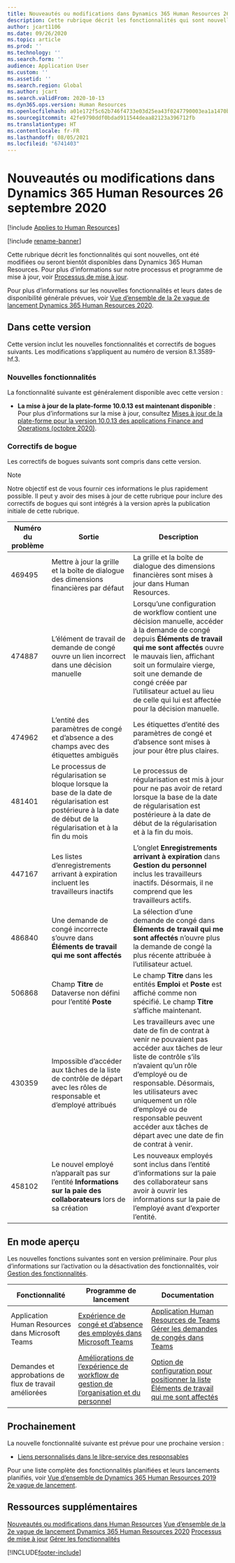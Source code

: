 ```yaml
---
title: Nouveautés ou modifications dans Dynamics 365 Human Resources 26 septembre 2020
description: Cette rubrique décrit les fonctionnalités qui sont nouvelles ou ont été modifiées dans Microsoft Dynamics 365 Human Resources pour le 26 septembre 2020.
author: jcart1106
ms.date: 09/26/2020
ms.topic: article
ms.prod: ''
ms.technology: ''
ms.search.form: ''
audience: Application User
ms.custom: ''
ms.assetid: ''
ms.search.region: Global
ms.author: jcart
ms.search.validFrom: 2020-10-13
ms.dyn365.ops.version: Human Resources
ms.openlocfilehash: a01e172f5c62b746f4733e03d25ea43f0247790003ea1a1470bc28e98db12deb
ms.sourcegitcommit: 42fe9790ddf0bdad911544deaa82123a396712fb
ms.translationtype: HT
ms.contentlocale: fr-FR
ms.lasthandoff: 08/05/2021
ms.locfileid: "6741403"
---
```

# <a name="whats-new-or-changed-in-dynamics-365-human-resources-september-26-2020"></a>Nouveautés ou modifications dans Dynamics 365 Human Resources 26 septembre 2020

[!include [Applies to Human Resources](../includes/applies-to-hr.md)]

[!include [rename-banner](~/includes/cc-data-platform-banner.md)]

Cette rubrique décrit les fonctionnalités qui sont nouvelles, ont été modifiées ou seront bientôt disponibles dans Dynamics 365 Human Resources. Pour plus d’informations sur notre processus et programme de mise à jour, voir [Processus de mise à jour](hr-admin-setup-update-process.md).

Pour plus d’informations sur les nouvelles fonctionnalités et leurs dates de disponibilité générale prévues, voir [Vue d’ensemble de la 2e vague de lancement Dynamics 365 Human Resources 2020](/dynamics365-release-plan/2020wave2/human-resources/dynamics365-human-resources/).

## <a name="in-this-release"></a>Dans cette version

Cette version inclut les nouvelles fonctionnalités et correctifs de bogues suivants. Les modifications s’appliquent au numéro de version 8.1.3589-hf.3.

### <a name="new-features"></a>Nouvelles fonctionnalités

La fonctionnalité suivante est généralement disponible avec cette version :

- **La mise à jour de la plate-forme 10.0.13 est maintenant disponible** : Pour plus d’informations sur la mise à jour, consultez [Mises à jour de la plate-forme pour la version 10.0.13 des applications Finance and Operations (octobre 2020)](../fin-ops-core/dev-itpro/get-started/whats-new-platform-updates-10-0-13.md).

### <a name="bug-fixes"></a>Correctifs de bogue

Les correctifs de bogues suivants sont compris dans cette version.

> [!NOTE]
> Notre objectif est de vous fournir ces informations le plus rapidement possible. Il peut y avoir des mises à jour de cette rubrique pour inclure des correctifs de bogues qui sont intégrés à la version après la publication initiale de cette rubrique.

| Numéro du problème | Sortie | Description |
| --- | --- | --- |
| 469495 | Mettre à jour la grille et la boîte de dialogue des dimensions financières par défaut | La grille et la boîte de dialogue des dimensions financières sont mises à jour dans Human Resources. |
| 474887 | L’élément de travail de demande de congé ouvre un lien incorrect dans une décision manuelle | Lorsqu’une configuration de workflow contient une décision manuelle, accéder à la demande de congé depuis **Éléments de travail qui me sont affectés** ouvre le mauvais lien, affichant soit un formulaire vierge, soit une demande de congé créée par l’utilisateur actuel au lieu de celle qui lui est affectée pour la décision manuelle. |
| 474962 | L’entité des paramètres de congé et d’absence a des champs avec des étiquettes ambiguës | Les étiquettes d’entité des paramètres de congé et d’absence sont mises à jour pour être plus claires. |
| 481401 | Le processus de régularisation se bloque lorsque la base de la date de régularisation est postérieure à la date de début de la régularisation et à la fin du mois | Le processus de régularisation est mis à jour pour ne pas avoir de retard lorsque la base de la date de régularisation est postérieure à la date de début de la régularisation et à la fin du mois. |
| 447167 | Les listes d’enregistrements arrivant à expiration incluent les travailleurs inactifs | L’onglet **Enregistrements arrivant à expiration** dans **Gestion du personnel** inclus les travailleurs inactifs. Désormais, il ne comprend que les travailleurs actifs. |
| 486840 | Une demande de congé incorrecte s’ouvre dans **Éléments de travail qui me sont affectés** | La sélection d’une demande de congé dans **Éléments de travail qui me sont affectés** n’ouvre plus la demande de congé la plus récente attribuée à l’utilisateur actuel. |
| 506868 | Champ **Titre** de Dataverse non défini pour l’entité **Poste** | Le champ **Titre** dans les entités **Emploi** et **Poste** est affiché comme non spécifié. Le champ **Titre** s’affiche maintenant. |
| 430359 | Impossible d’accéder aux tâches de la liste de contrôle de départ avec les rôles de responsable et d’employé attribués | Les travailleurs avec une date de fin de contrat à venir ne pouvaient pas accéder aux tâches de leur liste de contrôle s’ils n’avaient qu’un rôle d’employé ou de responsable. Désormais, les utilisateurs avec uniquement un rôle d’employé ou de responsable peuvent accéder aux tâches de départ avec une date de fin de contrat à venir. |
| 458102 | Le nouvel employé n’apparaît pas sur l’entité **Informations sur la paie des collaborateurs** lors de sa création | Les nouveaux employés sont inclus dans l’entité d’informations sur la paie des collaborateur sans avoir à ouvrir les informations sur la paie de l’employé avant d’exporter l’entité. |

## <a name="in-preview"></a>En mode aperçu

Les nouvelles fonctions suivantes sont en version préliminaire. Pour plus d’informations sur l’activation ou la désactivation des fonctionnalités, voir [Gestion des fonctionnalités](hr-admin-manage-features.md).

| Fonctionnalité | Programme de lancement | Documentation |
| --- | --- | --- |
| Application Human Resources dans Microsoft Teams | [Expérience de congé et d’absence des employés dans Microsoft Teams](/dynamics365-release-plan/2020wave1/dynamics365-human-resources/employee-leave-absence-experience-teams) | [Application Human Resources de Teams](./hr-admin-teams-leave-app.md)<br>[Gérer les demandes de congés dans Teams](hr-teams-leave-app.md) |
| Demandes et approbations de flux de travail améliorées | [Améliorations de l’expérience de workflow de gestion de l’organisation et du personnel](/dynamics365-release-plan/2020wave2/human-resources/dynamics365-human-resources/organization-personnel-management-workflow-experience-enhancements) | [Option de configuration pour positionner la liste Éléments de travail qui me sont affectés](./hr-whats-new-2020-09-03.md#configuration-option-to-position-work-items-assigned-to-me-list-477004) |

## <a name="coming-soon"></a>Prochainement

La nouvelle fonctionnalité suivante est prévue pour une prochaine version :

- [Liens personnalisés dans le libre-service des responsables](/dynamics365-release-plan/2020wave2/human-resources/dynamics365-human-resources/custom-links-manager-self-service)

Pour une liste complète des fonctionnalités planifiées et leurs lancements planifiés, voir [Vue d’ensemble de Dynamics 365 Human Resources 2019 2e vague de lancement](/dynamics365-release-plan/2019wave2/dynamics365-human-resources/).

## <a name="additional-resources"></a>Ressources supplémentaires

[Nouveautés ou modifications dans Human Resources](hr-admin-whats-new.md)
[Vue d’ensemble de la 2e vague de lancement Dynamics 365 Human Resources 2020](/dynamics365-release-plan/2020wave2/human-resources/dynamics365-human-resources/)
[Processus de mise à jour](hr-admin-setup-update-process.md)
[Gérer les fonctionnalités](hr-admin-manage-features.md)


[!INCLUDE[footer-include](../includes/footer-banner.md)]